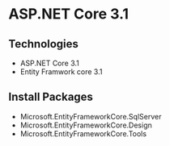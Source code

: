 ﻿# ASP.NET Core 3.1
## Technologies
- ASP.NET Core 3.1
- Entity Framwork core 3.1
## Install Packages
- Microsoft.EntityFrameworkCore.SqlServer
- Microsoft.EntityFrameworkCore.Design
- Microsoft.EntityFrameworkCore.Tools
